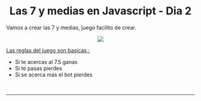 # <div align="center">Las 7 y medias en Javascript - Dia 2 </div>  

Vamos a crear las 7 y medias, juego facilito de crear.
  

<div align="center">
<img src="https://cdn.discordapp.com/attachments/960933422363209800/1004712120119730176/pika-2022-08-04T11_26_53.070Z.png" align="center" height="" width="" />
</div>  
  

<ins>Las reglas del juego son basicas :
</ins>  
  

- Si te acercas al 7.5 ganas
- Si te pasas pierdes
- Si se acerca mas el bot pierdes
<br />

----

